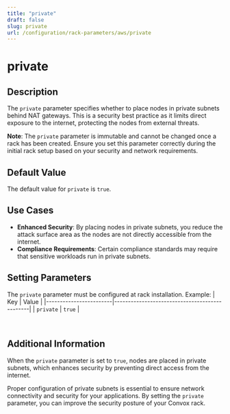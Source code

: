 ```yaml
---
title: "private"
draft: false
slug: private
url: /configuration/rack-parameters/aws/private
---
```


# private

## Description
The `private` parameter specifies whether to place nodes in private subnets behind NAT gateways. This is a security best practice as it limits direct exposure to the internet, protecting the nodes from external threats.

**Note**: The `private` parameter is immutable and cannot be changed once a rack has been created. Ensure you set this parameter correctly during the initial rack setup based on your security and network requirements.

## Default Value
The default value for `private` is `true`.

## Use Cases
- **Enhanced Security**: By placing nodes in private subnets, you reduce the attack surface area as the nodes are not directly accessible from the internet.
- **Compliance Requirements**: Certain compliance standards may require that sensitive workloads run in private subnets.

## Setting Parameters
The `private` parameter must be configured at rack installation. Example:
| Key                    | Value                                         |
|------------------------|-----------------------------------------------|
| `private`  | `true` |

&nbsp;

## Additional Information
When the `private` parameter is set to `true`, nodes are placed in private subnets, which enhances security by preventing direct access from the internet.

Proper configuration of private subnets is essential to ensure network connectivity and security for your applications. By setting the `private` parameter, you can improve the security posture of your Convox rack.

